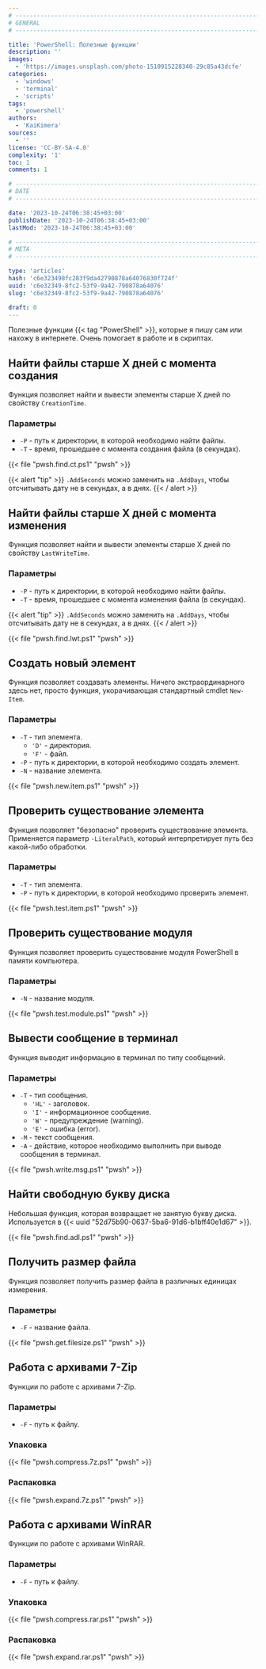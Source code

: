 ```yaml
---
# -------------------------------------------------------------------------------------------------------------------- #
# GENERAL
# -------------------------------------------------------------------------------------------------------------------- #

title: 'PowerShell: Полезные функции'
description: ''
images:
  - 'https://images.unsplash.com/photo-1510915228340-29c85a43dcfe'
categories:
  - 'windows'
  - 'terminal'
  - 'scripts'
tags:
  - 'powershell'
authors:
  - 'KaiKimera'
sources:
  - ''
license: 'CC-BY-SA-4.0'
complexity: '1'
toc: 1
comments: 1

# -------------------------------------------------------------------------------------------------------------------- #
# DATE
# -------------------------------------------------------------------------------------------------------------------- #

date: '2023-10-24T06:38:45+03:00'
publishDate: '2023-10-24T06:38:45+03:00'
lastMod: '2023-10-24T06:38:45+03:00'

# -------------------------------------------------------------------------------------------------------------------- #
# META
# -------------------------------------------------------------------------------------------------------------------- #

type: 'articles'
hash: 'c6e323498fc283f9da42790878a64076830f724f'
uuid: 'c6e32349-8fc2-53f9-9a42-790878a64076'
slug: 'c6e32349-8fc2-53f9-9a42-790878a64076'

draft: 0
---
```


Полезные функции {{< tag "PowerShell" >}}, которые я пишу сам или нахожу в интернете. Очень помогает в работе и в скриптах.

<!--more-->

## Найти файлы старше X дней с момента создания

Функция позволяет найти и вывести элементы старше X дней по свойству `CreationTime`.

### Параметры

- `-P` - путь к директории, в которой необходимо найти файлы.
- `-T` - время, прошедшее с момента создания файла (в секундах).

{{< file "pwsh.find.ct.ps1" "pwsh" >}}

{{< alert "tip" >}}
`.AddSeconds` можно заменить на `.AddDays`, чтобы отсчитывать дату не в секундах, а в днях.
{{< / alert >}}

## Найти файлы старше X дней с момента изменения

Функция позволяет найти и вывести элементы старше X дней по свойству `LastWriteTime`.

### Параметры

- `-P` - путь к директории, в которой необходимо найти файлы.
- `-T` - время, прошедшее с момента изменения файла (в секундах).

{{< alert "tip" >}}
`.AddSeconds` можно заменить на `.AddDays`, чтобы отсчитывать дату не в секундах, а в днях.
{{< / alert >}}

{{< file "pwsh.find.lwt.ps1" "pwsh" >}}

## Создать новый элемент

Функция позволяет создавать элементы. Ничего экстраординарного здесь нет, просто функция, укорачивающая стандартный cmdlet `New-Item`.

### Параметры

- `-T` - тип элемента.
  - `'D'` - директория.
  - `'F'` - файл.
- `-P` - путь к директории, в которой необходимо создать элемент.
- `-N` - название элемента.

{{< file "pwsh.new.item.ps1" "pwsh" >}}

## Проверить существование элемента

Функция позволяет "безопасно" проверить существование элемента. Применяется параметр `-LiteralPath`, который интерпретирует путь без какой-либо обработки.

### Параметры

- `-T` - тип элемента.
- `-P` - путь к директории, в которой необходимо проверить элемент.

{{< file "pwsh.test.item.ps1" "pwsh" >}}

## Проверить существование модуля

Функция позволяет проверить существование модуля PowerShell в памяти компьютера.

### Параметры

- `-N` - название модуля.

{{< file "pwsh.test.module.ps1" "pwsh" >}}

## Вывести сообщение в терминал

Функция выводит информацию в терминал по типу сообщений.

### Параметры

- `-T` - тип сообщения.
  - `'HL'` - заголовок.
  - `'I'` - информационное сообщение.
  - `'W'` - предупреждение (warning).
  - `'E'` - ошибка (error).
- `-M` - текст сообщения.
- `-A` - действие, которое необходимо выполнить при выводе сообщения в терминал.

{{< file "pwsh.write.msg.ps1" "pwsh" >}}

## Найти свободную букву диска

Небольшая функция, которая возвращает не занятую букву диска. Используется в {{< uuid "52d75b90-0637-5ba6-91d6-b1bff40e1d67" >}}.

{{< file "pwsh.find.adl.ps1" "pwsh" >}}

## Получить размер файла

Функция позволяет получить размер файла в различных единицах измерения.

### Параметры

- `-F` - название файла.

{{< file "pwsh.get.filesize.ps1" "pwsh" >}}

## Работа с архивами 7-Zip

Функции по работе с архивами 7-Zip.

### Параметры

- `-F` - путь к файлу.

### Упаковка

{{< file "pwsh.compress.7z.ps1" "pwsh" >}}

### Распаковка

{{< file "pwsh.expand.7z.ps1" "pwsh" >}}

## Работа с архивами WinRAR

Функции по работе с архивами WinRAR.

### Параметры

- `-F` - путь к файлу.

### Упаковка

{{< file "pwsh.compress.rar.ps1" "pwsh" >}}

### Распаковка

{{< file "pwsh.expand.rar.ps1" "pwsh" >}}
